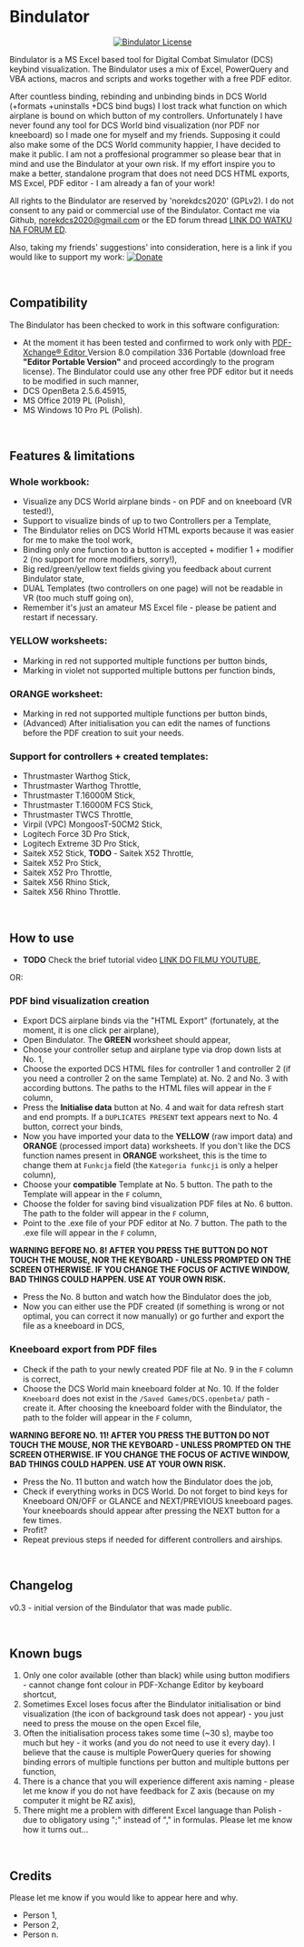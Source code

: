 # Bindulator

<p align="center">
       <a href="https://github.com/norekdcs2020/Bindulator/blob/master/LICENSE">
       <img src="https://img.shields.io/badge/License-GPLv2-red.svg" alt="Bindulator License">
       </a>
</p>


Bindulator is a MS Excel based tool for Digital Combat Simulator (DCS) keybind visualization. The Bindulator uses a mix of Excel, PowerQuery and VBA actions, macros and scripts and works together with a free PDF editor. 

After countless binding, rebinding and unbinding binds in DCS World (+formats +uninstalls +DCS bind bugs) I lost track what function on which airplane is bound on which button of my controllers. Unfortunately I have never found any tool for DCS World bind visualization (nor PDF nor kneeboard) so I made one for myself and my friends. Supposing it could also make some of the DCS World community happier, I have decided to make it public. I am not a proffesional programmer so please bear that in mind and use the Bindulator at your own risk. If my effort inspire you to make a better, standalone program that does not need DCS HTML exports, MS Excel, PDF editor - I am already a fan of your work!

All rights to the Bindulator are reserved by 'norekdcs2020' (GPLv2). I do not consent to any paid or commercial use of the Bindulator. Contact me via Github, norekdcs2020@gmail.com or the ED forum thread <a href="LINK DO WATKU NA FORUM ED">LINK DO WATKU NA FORUM ED</a>.

Also, taking my friends' suggestions' into consideration, here is a link if you would like to support my work: 
[![Donate](https://img.shields.io/badge/Donate-PayPal-green.svg)](https://www.paypal.com/cgi-bin/webscr?cmd=_s-xclick&hosted_button_id=CEDY6G4KT5Y9E)

<BR>

## Compatibility
The Bindulator has been checked to work in this software configuration:
- At the moment it has been tested and confirmed to work only with <a href = https://www.tracker-software.com/product/pdf-xchange-editor> PDF-Xchange® Editor </a> Version 8.0 compilation 336 Portable (download free __"Editor Portable Version"__ and proceed accordingly to the program license). The Bindulator could use any other free PDF editor but it needs to be modified in such manner,
- DCS OpenBeta 2.5.6.45915,
- MS Office 2019 PL (Polish), 
- MS Windows 10 Pro PL (Polish).

<BR>
       
## Features & limitations
### Whole workbook:
- Visualize any DCS World airplane binds - on PDF and on kneeboard (VR tested!),
- Support to visualize binds of up to two Controllers per a Template,
- The Bindulator relies on DCS World HTML exports because it was easier for me to make the tool work,
- Binding only one function to a button is accepted + modifier 1 + modifier 2 (no support for more modifiers, sorry!),
- Big red/green/yellow text fields giving you feedback about current Bindulator state,
- DUAL Templates (two controllers on one page) will not be readable in VR (too much stuff going on),
- Remember it's just an amateur MS Excel file - please be patient and restart if necessary.

### YELLOW worksheets:
- Marking in red not supported multiple functions per button binds,
- Marking in violet not supported multiple buttons per function binds,

### ORANGE worksheet:
- Marking in red not supported multiple functions per button binds,
- (Advanced) After initialisation you can edit the names of functions before the PDF creation to suit your needs.

### Support for controllers + created templates:
- Thrustmaster Warthog Stick,
- Thrustmaster Warthog Throttle,
- Thrustmaster T.16000M Stick,
- Thrustmaster T.16000M FCS Stick,
- Thrustmaster TWCS Throttle,
- Virpil (VPC) MongoosT-50CM2 Stick,
- Logitech Force 3D Pro Stick,
- Logitech Extreme 3D Pro Stick,
- Saitek X52 Stick,
**TODO** - Saitek X52 Throttle,
- Saitek X52 Pro Stick,
- Saitek X52 Pro Throttle,
- Saitek X56 Rhino Stick,
- Saitek X56 Rhino Throttle.

<BR>
       
## How to use
- **TODO** Check the brief tutorial video <a href="LINK DO FILMU YOUTUBE">LINK DO FILMU YOUTUBE</a>,

OR:

### PDF bind visualization creation
- Export DCS airplane binds via the "HTML Export" (fortunately, at the moment, it is one click per airplane),
- Open Bindulator. The **GREEN** worksheet should appear,
- Choose your controller setup and airplane type via drop down lists at No. 1,
- Choose the exported DCS HTML files for controller 1 and controller 2 (if you need a controller 2 on the same Template) at. No. 2 and No. 3 with according buttons. The paths to the HTML files will appear in the `F` column,
- Press the **Initialise data** button at No. 4 and wait for data refresh start and end prompts. If a `DUPLICATES PRESENT` text appears next to No. 4 button, correct your binds,
- Now you have imported your data to the **YELLOW** (raw import data) and **ORANGE** (processed import data) worksheets. If you don't like the DCS function names present in **ORANGE** worksheet, this is the time to change them at `Funkcja` field (the `Kategoria funkcji` is only a helper column),
- Choose your **compatible** Template at No. 5 button. The path to the Template will appear in the `F` column,
- Choose the folder for saving bind visualization PDF files at No. 6 button. The path to the folder will appear in the `F` column,
- Point to the .exe file of your PDF editor at No. 7 button. The path to the .exe file will appear in the `F` column,

**WARNING BEFORE NO. 8! AFTER YOU PRESS THE BUTTON DO NOT TOUCH THE MOUSE, NOR THE KEYBOARD - UNLESS PROMPTED ON THE SCREEN OTHERWISE. IF YOU CHANGE THE FOCUS OF ACTIVE WINDOW, BAD THINGS COULD HAPPEN. USE AT YOUR OWN RISK.**

- Press the No. 8 button and watch how the Bindulator does the job,
- Now you can either use the PDF created (if something is wrong or not optimal, you can correct it now manually) or go further and export the file as a kneeboard in DCS,

### Kneeboard export from PDF files
- Check if the path to your newly created PDF file at No. 9 in the `F` column is correct,
- Choose the DCS World main kneeboard folder at No. 10. If the folder `Kneeboard` does not exist in the `/Saved Games/DCS.openbeta/` path - create it. After choosing the kneeboard folder with the Bindulator, the path to the folder will appear in the `F` column,

**WARNING BEFORE NO. 11! AFTER YOU PRESS THE BUTTON DO NOT TOUCH THE MOUSE, NOR THE KEYBOARD - UNLESS PROMPTED ON THE SCREEN OTHERWISE. IF YOU CHANGE THE FOCUS OF ACTIVE WINDOW, BAD THINGS COULD HAPPEN. USE AT YOUR OWN RISK.**

- Press the No. 11 button and watch how the Bindulator does the job,
- Check if everything works in DCS World. Do not forget to bind keys for Kneeboard ON/OFF or GLANCE and NEXT/PREVIOUS kneeboard pages. Your kneeboards should appear after pressing the NEXT button for a few times.
- Profit?
- Repeat previous steps if needed for different controllers and airships.

<BR>
       
## Changelog
v0.3 - initial version of the Bindulator that was made public.

<BR>
       
## Known bugs
1) Only one color available (other than black) while using button modifiers - cannot change font colour in PDF-Xchange Editor by keyboard shortcut,
2) Sometimes Excel loses focus after the Bindulator initialisation or bind visualization (the icon of background task does not appear) - you just need to press the mouse on the open Excel file,
3) Often the initialisation process takes some time (~30 s), maybe too much but hey - it works (and you do not need to use it every day). I believe that the cause is multiple PowerQuery queries for showing binding errors of multiple functions per button and multiple buttons per function,
4) There is a chance that you will experience different axis naming - please let me know if you do not have feedback for Z axis (because on my computer it might be RZ axis),
5) There might me a problem with different Excel language than Polish - due to obligatory using ";" instead of "," in formulas. Please let me know how it turns out...

<BR>
     
## Credits
Please let me know if you would like to appear here and why.
- Person 1,
- Person 2,
- Person n.
